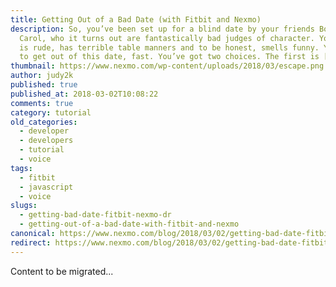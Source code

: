 ```yaml
---
title: Getting Out of a Bad Date (with Fitbit and Nexmo)
description: So, you’ve been set up for a blind date by your friends Bob and
  Carol, who it turns out are fantastically bad judges of character. Your date
  is rude, has terrible table manners and to be honest, smells funny. You need
  to get out of this date, fast. You’ve got two choices. The first is […]
thumbnail: https://www.nexmo.com/wp-content/uploads/2018/03/escape.png
author: judy2k
published: true
published_at: 2018-03-02T10:08:22
comments: true
category: tutorial
old_categories:
  - developer
  - developers
  - tutorial
  - voice
tags:
  - fitbit
  - javascript
  - voice
slugs:
  - getting-bad-date-fitbit-nexmo-dr
  - getting-out-of-a-bad-date-with-fitbit-and-nexmo
canonical: https://www.nexmo.com/blog/2018/03/02/getting-bad-date-fitbit-nexmo-dr
redirect: https://www.nexmo.com/blog/2018/03/02/getting-bad-date-fitbit-nexmo-dr
---
```

Content to be migrated...